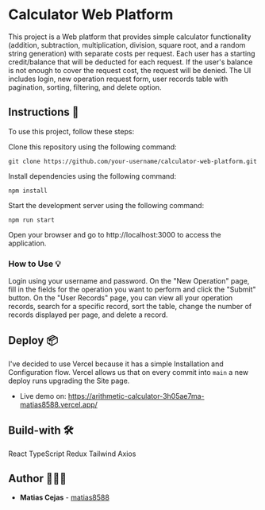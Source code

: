 # Calculator Web Platform
This project is a Web platform that provides simple calculator functionality (addition, subtraction, multiplication, division, square root, and a random string generation) with separate costs per request. Each user has a starting credit/balance that will be deducted for each request. If the user's balance is not enough to cover the request cost, the request will be denied. The UI includes login, new operation request form, user records table with pagination, sorting, filtering, and delete option.

## Instructions 🚀

To use this project, follow these steps:

Clone this repository using the following command:

```
git clone https://github.com/your-username/calculator-web-platform.git
```

Install dependencies using the following command:

```
npm install
```

Start the development server using the following command:

```
npm run start
```
Open your browser and go to http://localhost:3000 to access the application.

### How to Use 💡
Login using your username and password.
On the "New Operation" page, fill in the fields for the operation you want to perform and click the "Submit" button.
On the "User Records" page, you can view all your operation records, search for a specific record, sort the table, change the number of records displayed per page, and delete a record.

## Deploy 📦
I've decided to use Vercel because it has a simple Installation and Configuration flow. Vercel allows us that on every commit into `main` a new deploy runs upgrading the Site page.

- Live demo on: <https://arithmetic-calculator-3h05ae7ma-matias8588.vercel.app/>

## Build-with 🛠️
React
TypeScript
Redux
Tailwind
Axios

## Author 👨🏻‍💻

- **Matias Cejas** - [matias8588](https://github.com/matias8588)